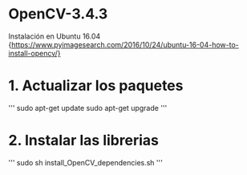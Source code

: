 # OpenCV-3.4.3
Instalación en Ubuntu 16.04
{https://www.pyimagesearch.com/2016/10/24/ubuntu-16-04-how-to-install-opencv/}

# 1. Actualizar los paquetes
'''
sudo apt-get update
sudo apt-get upgrade
'''

# 2. Instalar las librerias
'''
sudo sh install_OpenCV_dependencies.sh
'''
